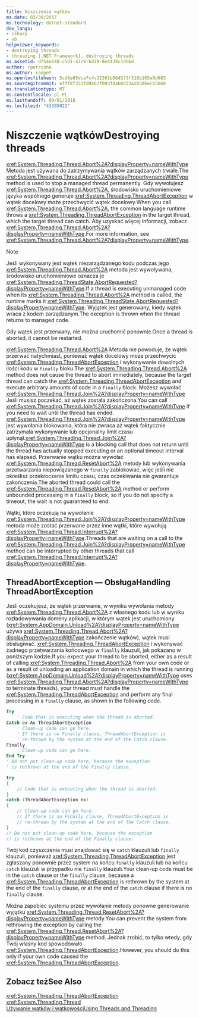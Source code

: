 ```yaml
---
title: Niszczenie wątków
ms.date: 03/30/2017
ms.technology: dotnet-standard
dev_langs:
- csharp
- vb
helpviewer_keywords:
- destroying threads
- threading [.NET Framework], destroying threads
ms.assetid: df54e648-c5d1-47c9-bd29-8e4438c1db6d
author: rpetrusha
ms.author: ronpet
ms.openlocfilehash: 5cd6e85dca7c4c32361b964573f318b165e8d683
ms.sourcegitcommit: efff8f331fd9467f093f8ab8d23a203d6ecb5b60
ms.translationtype: MT
ms.contentlocale: pl-PL
ms.lasthandoff: 09/01/2018
ms.locfileid: "43385022"
---
```

# <a name="destroying-threads"></a><span data-ttu-id="db80d-102">Niszczenie wątków</span><span class="sxs-lookup"><span data-stu-id="db80d-102">Destroying threads</span></span>
<span data-ttu-id="db80d-103"><xref:System.Threading.Thread.Abort%2A?displayProperty=nameWithType> Metoda jest używana do zatrzymywania wątków zarządzanych trwałe.</span><span class="sxs-lookup"><span data-stu-id="db80d-103">The <xref:System.Threading.Thread.Abort%2A?displayProperty=nameWithType> method is used to stop a managed thread permanently.</span></span> <span data-ttu-id="db80d-104">Gdy wywołujesz <xref:System.Threading.Thread.Abort%2A>, środowisko uruchomieniowe języka wspólnego generuje <xref:System.Threading.ThreadAbortException> w wątek docelowy może przechwycić wątek docelowy.</span><span class="sxs-lookup"><span data-stu-id="db80d-104">When you call <xref:System.Threading.Thread.Abort%2A>, the common language runtime throws a <xref:System.Threading.ThreadAbortException> in the target thread, which the target thread can catch.</span></span> <span data-ttu-id="db80d-105">Aby uzyskać więcej informacji, zobacz <xref:System.Threading.Thread.Abort%2A?displayProperty=nameWithType>.</span><span class="sxs-lookup"><span data-stu-id="db80d-105">For more information, see <xref:System.Threading.Thread.Abort%2A?displayProperty=nameWithType>.</span></span>  
  
> [!NOTE]
>  <span data-ttu-id="db80d-106">Jeśli wykonywany jest wątek niezarządzanego kodu podczas jego <xref:System.Threading.Thread.Abort%2A> metoda jest wywoływana, środowisko uruchomieniowe oznacza je <xref:System.Threading.ThreadState.AbortRequested?displayProperty=nameWithType>.</span><span class="sxs-lookup"><span data-stu-id="db80d-106">If a thread is executing unmanaged code when its <xref:System.Threading.Thread.Abort%2A> method is called, the runtime marks it <xref:System.Threading.ThreadState.AbortRequested?displayProperty=nameWithType>.</span></span> <span data-ttu-id="db80d-107">Wyjątek jest generowany, kiedy wątek wraca z kodem zarządzanym.</span><span class="sxs-lookup"><span data-stu-id="db80d-107">The exception is thrown when the thread returns to managed code.</span></span>  
  
 <span data-ttu-id="db80d-108">Gdy wątek jest przerwany, nie można uruchomić ponownie.</span><span class="sxs-lookup"><span data-stu-id="db80d-108">Once a thread is aborted, it cannot be restarted.</span></span>  
  
 <span data-ttu-id="db80d-109"><xref:System.Threading.Thread.Abort%2A> Metoda nie powoduje, że wątek przerwać natychmiast, ponieważ wątek docelowy może przechwycić <xref:System.Threading.ThreadAbortException> i wykonywanie dowolnych ilości kodu w `finally` bloku.</span><span class="sxs-lookup"><span data-stu-id="db80d-109">The <xref:System.Threading.Thread.Abort%2A> method does not cause the thread to abort immediately, because the target thread can catch the <xref:System.Threading.ThreadAbortException> and execute arbitrary amounts of code in a `finally` block.</span></span> <span data-ttu-id="db80d-110">Możesz wywołać <xref:System.Threading.Thread.Join%2A?displayProperty=nameWithType> Jeśli musisz poczekać, aż wątek została zakończona.</span><span class="sxs-lookup"><span data-stu-id="db80d-110">You can call <xref:System.Threading.Thread.Join%2A?displayProperty=nameWithType> if you need to wait until the thread has ended.</span></span> <span data-ttu-id="db80d-111"><xref:System.Threading.Thread.Join%2A?displayProperty=nameWithType> jest wywołania blokowania, która nie zwraca aż wątek faktycznie zatrzymała wykonywanie lub opcjonalny limit czasu upłynął.</span><span class="sxs-lookup"><span data-stu-id="db80d-111"><xref:System.Threading.Thread.Join%2A?displayProperty=nameWithType> is a blocking call that does not return until the thread has actually stopped executing or an optional timeout interval has elapsed.</span></span> <span data-ttu-id="db80d-112">Przerwanie wątku można wywołać <xref:System.Threading.Thread.ResetAbort%2A> metody lub wykonywania przetwarzania niepowiązanego w `finally` zablokować, więc jeśli nie określisz przekroczenie limitu czasu, czas oczekiwania nie gwarantuje zakończenia.</span><span class="sxs-lookup"><span data-stu-id="db80d-112">The aborted thread could call the <xref:System.Threading.Thread.ResetAbort%2A> method or perform unbounded processing in a `finally` block, so if you do not specify a timeout, the wait is not guaranteed to end.</span></span>  
  
 <span data-ttu-id="db80d-113">Wątki, które oczekują na wywołanie <xref:System.Threading.Thread.Join%2A?displayProperty=nameWithType> metoda może zostać przerwane przez inne wątki, które wywołują <xref:System.Threading.Thread.Interrupt%2A?displayProperty=nameWithType>.</span><span class="sxs-lookup"><span data-stu-id="db80d-113">Threads that are waiting on a call to the <xref:System.Threading.Thread.Join%2A?displayProperty=nameWithType> method can be interrupted by other threads that call <xref:System.Threading.Thread.Interrupt%2A?displayProperty=nameWithType>.</span></span>  
  
## <a name="handling-threadabortexception"></a><span data-ttu-id="db80d-114">ThreadAbortException — Obsługa</span><span class="sxs-lookup"><span data-stu-id="db80d-114">Handling ThreadAbortException</span></span>  
 <span data-ttu-id="db80d-115">Jeśli oczekujesz, że wątek przerwanie, w wyniku wywołania metody <xref:System.Threading.Thread.Abort%2A> z własnego kodu lub w wyniku rozładowywania domeny aplikacji, w którym wątek jest uruchomiony (<xref:System.AppDomain.Unload%2A?displayProperty=nameWithType> używa <xref:System.Threading.Thread.Abort%2A?displayProperty=nameWithType> zakończenie wątków), wątek musi obsługiwać. <xref:System.Threading.ThreadAbortException> i wykonywać żadnego przetwarzania końcowego w `finally` klauzuli, jak pokazano w poniższym kodzie.</span><span class="sxs-lookup"><span data-stu-id="db80d-115">If you expect your thread to be aborted, either as a result of calling <xref:System.Threading.Thread.Abort%2A> from your own code or as a result of unloading an application domain in which the thread is running (<xref:System.AppDomain.Unload%2A?displayProperty=nameWithType> uses <xref:System.Threading.Thread.Abort%2A?displayProperty=nameWithType> to terminate threads), your thread must handle the <xref:System.Threading.ThreadAbortException> and perform any final processing in a `finally` clause, as shown in the following code.</span></span>  
  
```vb  
Try  
    ' Code that is executing when the thread is aborted.  
Catch ex As ThreadAbortException  
    ' Clean-up code can go here.  
    ' If there is no Finally clause, ThreadAbortException is  
    ' re-thrown by the system at the end of the Catch clause.   
Finally  
    ' Clean-up code can go here.  
End Try  
' Do not put clean-up code here, because the exception   
' is rethrown at the end of the Finally clause.  
```  
  
```csharp  
try   
{  
    // Code that is executing when the thread is aborted.  
}   
catch (ThreadAbortException ex)   
{  
    // Clean-up code can go here.  
    // If there is no Finally clause, ThreadAbortException is  
    // re-thrown by the system at the end of the Catch clause.   
}  
// Do not put clean-up code here, because the exception   
// is rethrown at the end of the Finally clause.  
```  
  
 <span data-ttu-id="db80d-116">Twój kod czyszczenia musi znajdować się w `catch` klauzuli lub `finally` klauzuli, ponieważ <xref:System.Threading.ThreadAbortException> jest zgłaszany ponownie przez system na końcu `finally` klauzuli lub na końcu `catch` klauzuli w przypadku nie `finally` klauzuli.</span><span class="sxs-lookup"><span data-stu-id="db80d-116">Your clean-up code must be in the `catch` clause or the `finally` clause, because a <xref:System.Threading.ThreadAbortException> is rethrown by the system at the end of the `finally` clause, or at the end of the `catch` clause if there is no `finally` clause.</span></span>  
  
 <span data-ttu-id="db80d-117">Można zapobiec systemu przez wywołanie metody ponowne generowanie wyjątku <xref:System.Threading.Thread.ResetAbort%2A?displayProperty=nameWithType> metody.</span><span class="sxs-lookup"><span data-stu-id="db80d-117">You can prevent the system from rethrowing the exception by calling the <xref:System.Threading.Thread.ResetAbort%2A?displayProperty=nameWithType> method.</span></span> <span data-ttu-id="db80d-118">Jednak zrobić, to tylko wtedy, gdy Twój własny kod spowodowało <xref:System.Threading.ThreadAbortException>.</span><span class="sxs-lookup"><span data-stu-id="db80d-118">However, you should do this only if your own code caused the <xref:System.Threading.ThreadAbortException>.</span></span>  
  
## <a name="see-also"></a><span data-ttu-id="db80d-119">Zobacz też</span><span class="sxs-lookup"><span data-stu-id="db80d-119">See Also</span></span>  
 <xref:System.Threading.ThreadAbortException>  
 <xref:System.Threading.Thread>  
 [<span data-ttu-id="db80d-120">Używanie wątków i wątkowości</span><span class="sxs-lookup"><span data-stu-id="db80d-120">Using Threads and Threading</span></span>](../../../docs/standard/threading/using-threads-and-threading.md)
